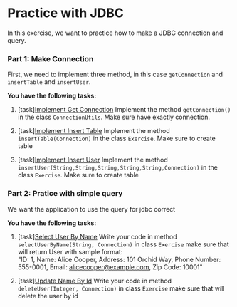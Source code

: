 # Practice with JDBC

In this exercise, we want to practice how to make a JDBC connection and query.

### Part 1: Make Connection

First, we need to implement three method, in this case `getConnection` and `insertTable` and `insertUser`.

**You have the following tasks:**

1. [task][Implement Get Connection](testCreateTable())
Implement the method `getConnection()` in the class `ConnectionUtils`. Make sure have exactly connection.

2. [task][Implement Insert Table](testCreateTable())
Implement the method `insertTable(Connection)` in the class `Exercise`. Make sure to create table

3. [task][Implement Insert User](testCreateTable())
Implement the method `insertUser(String,String,String,String,String,Connection)` in the class `Exercise`. Make sure to create table

### Part 2: Pratice with simple query

We want the application to use the query for jdbc correct

**You have the following tasks:**

1. [task][Select User By Name](testSelectUserByName())
Write your code in method `selectUserByName(String, Connection)` in class `Exercise` make sure that will return User with sample format:  
"ID: 1, Name: Alice Cooper, Address: 101 Orchid Way, Phone Number: 555-0001, Email: alicecooper@example.com, Zip Code: 10001"

2. [task][Update Name By Id](testDeleteUserById())
Write your code in method `deleteUser(Integer, Connection)` in class `Exercise` make sure that will delete the user by id



